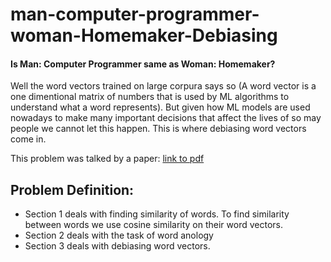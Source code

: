 # man-computer-programmer-woman-Homemaker-Debiasing

#### Is Man: Computer Programmer same as Woman: Homemaker?

Well the word vectors trained on large corpura says so (A word vector is a one dimentional matrix of numbers that is used by ML algorithms to understand what a word represents). But given how ML models are used nowadays to make many important decisions that affect the lives of so may people we cannot let this happen. This is where debiasing word vectors come in. 

This problem was talked by a paper: [link to pdf](https://papers.nips.cc/paper/6228-man-is-to-computer-programmer-as-woman-is-to-homemaker-debiasing-word-embeddings.pdf)

## Problem Definition:

* Section 1 deals with finding similarity of words. To find similarity between words we use cosine similarity on their word vectors. 
* Section 2 deals with the task of word anology
* Section 3 deals with debiasing word vectors.
